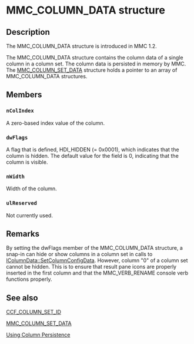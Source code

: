 # MMC_COLUMN_DATA structure

## Description

The
MMC_COLUMN_DATA structure is introduced in MMC 1.2.

The
MMC_COLUMN_DATA structure contains the column data of a single column in a column set. The column data is persisted in memory by MMC. The
[MMC_COLUMN_SET_DATA](https://learn.microsoft.com/windows/desktop/api/mmc/ns-mmc-mmc_column_set_data) structure holds a pointer to an array of
MMC_COLUMN_DATA structures.

## Members

### `nColIndex`

A zero-based index value of the column.

### `dwFlags`

A flag that is defined, HDI_HIDDEN (= 0x0001), which indicates that the column is hidden. The default value for the field is 0, indicating that the column is visible.

### `nWidth`

Width of the column.

### `ulReserved`

Not currently used.

## Remarks

By setting the dwFlags member of the
MMC_COLUMN_DATA structure, a snap-in can hide or show columns in a column set in calls to
[IColumnData::SetColumnConfigData](https://learn.microsoft.com/windows/desktop/api/mmc/nf-mmc-icolumndata-setcolumnconfigdata). However, column "0" of a column set cannot be hidden. This is to ensure that result pane icons are properly inserted in the first column and that the MMC_VERB_RENAME console verb functions properly.

## See also

[CCF_COLUMN_SET_ID](https://learn.microsoft.com/previous-versions/windows/desktop/mmc/ccf-column-set-id)

[MMC_COLUMN_SET_DATA](https://learn.microsoft.com/windows/desktop/api/mmc/ns-mmc-mmc_column_set_data)

[Using Column Persistence](https://learn.microsoft.com/previous-versions/windows/desktop/mmc/using-column-persistence)